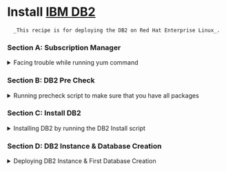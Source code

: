 # Install [IBM DB2](https://www.ibm.com/docs/en/db2/11.1?topic=administration-db2-data-servers)

      _This recipe is for deploying the DB2 on Red Hat Enterprise Linux_.

### Section A: Subscription Manager
<details>
    <summary> Facing trouble while running yum command </summary>

1. You will need to run this command to verify the subscription status.
```bash
subscription-manager status
```
Then
```bash
yum repolist
```
2. If you got an error or result of 0 you will need to run into the following steps to setup your `Subscription`

```bash
subscription-manager attach --auto
```
```bash
subscription-manager remove --all
```
```bash
subscription-manager unregister
```
subscription-manager clean
```bash
yum clean all
```
```bash
rm -rf /var/cache/yum/*
```
```bash
subscription-manager register
```
```bash
subscription-manager attach --auto
```
3. Once this is done, verify the subscription status and checkout the populate the repository.

```bash
subscription-manager status
```
```bash
yum repolist
```
</details>

### Section B: DB2 Pre Check
<details>
    <summary> Running precheck script to make sure that you have all packages </summary>

1. Copying `DB2 tar file` into your server and extracting it.
```bash
Copy DB2_Svr_11.5_Linux_x86-64.tar to server
tar -xvf DB2_Svr_11.5_Linux_x86-64.tar to server
```
2. Access `DB2_Svr Directory`
```bash
cd /DB2_Svr_11.5_Linux_x86-64/server_dec
ls -la
```
3. Run the script that lists all the missing packages, you will have to permit that script.
```bash
chmod +x ./db2prereqcheck
```
```bash
./db2prereqcheck -i -l 
``` 
   > 💡 **OUTPUT**  
   > Should return without any missing packages.

_OR_

   > **⚠️** **FAILED** 

   > `The db2prereqcheck utility failed to find the following libary file: libstdc++.so.6`

4. Assuming this is the only one missing to fix that you will need to run the following.
```bash
yum install libstdc++.so.6 # Assuming this is the one mentioned on failure message
``` 
Also you will need to run 
```bash
ldconfig -p | grep libpam.so.*
```
   > 💡 **OUTPUT**  
   > Should return with `libpam package` you will have to install as well.

```bash
yum install libpam.so.0 #Assuming this was on your output from the previous command
```
5. Re-run the precheck again to make sure.
```bash
cd /server_dec
./db2prereqcheck -i -l
```
</details>

### Section C: Install DB2
<details>
    <summary> Installing DB2 by running the DB2 Install script </summary>

1. Make sure you at the right directory
```bash
cd /DB2_Svr_11.5_Linux_x86-64/server_dec
```
2. Permit & Run the script.
```bash
chmod +x ./db2_install
./db2_install
```
3. Prompts will show up 
    - License: `YES`
    - Specify one of the DB2 Products: `SERVER`
    - PureScale: `NO`
   > 💡 **OUTPUT**  
   > Should return with `The execution completed successfully` after running `59` Tasks, its ok to see warnings not ~~ERRORS~~.
4. Check the Install
```bash
chmod +x ./db2ls
./db2ls
```
   > 💡 **OUTPUT**  
   > You should see the following 

| Install Path | Level | Install Date | UID |
| --- | --- | --- | --- |
| /opt/ibm/db2/V11.5 | 11.5.0.0 | --/--/---- | 0 -> root |
5. Validation
```bash
ls /usr/local/bin | grep db2  #output 
```
   > 💡 **OUTPUT**  
   > `db2greg` & `db2ls`
```bash
/user/local/bin/db2grep -dump
```
   > 💡 **OUTPUT**  
   > You will see all your installation information

```bash
/opt/ibm/db2/V11.5/bin/db2val
```
   > 💡 **OUTPUT**  
   > You should see that `db2val command is running`, installation file ..../db2/V11.5 was successful & The `db2val command completed successfully`
6. Check log file for errors
```bash
cd /tmp
ls | grep db2val-
```
Copy the output and run this command to debug
```bash
more /tmp/db2val-xxxxx.log # The output you copied above.
```
   > 💡 **OUTPUT**  
   > You should see that all success and no ~~errors~~
</details>

### Section D: DB2 Instance & Database Creation
<details>
    <summary> Deploying DB2 Instance & First Database Creation </summary>

1. First we need to make sure if the `userid` exists.
```bash
id db2inst1
``` 
IF NOT
```bash
useradd -m db2inst1
```
```bash
passwd db2inst1 #create a new password & memorize it I used db2inst1 as the password as well.
```
2. Create DB2 Instance
```bash
/opt/ibm/db2/V11.5/instance/db2icrt -u db2inst1 db2inst1
```
   > 💡 **OUTPUT**  
   > You should see 4 Tasks with `The execution completed successfully`
3. Use your `userid` to start your instance
```bash
su - db2inst1 #login with db2inst1
```
Find the port to connect to
```bash
cat /etc/services | grep db2c_db2inst1 #In my case it is 50000
```
4. Start the DB2 instance.
```bash 
db2start
```
   > 💡 **OUTPUT**  
   > You should see `DB2START processing was successful.`
5. Check for the listen port
```bash
netstat -na | grep 50000 #Assuming that your port was 50000 from the step D.3
```
   > 💡 **OUTPUT**  
   > You should see the record ending on your right side with `LISTEN`
6. Create your first Database using `db2sampl`
```bash
db2sampl -name <DATABASE_NAME>
```
7. Test Connection
```bash
su - db2inst1
```
```sql
db2 connect to <DATABASE_NAME>
```
   > 💡 **OUTPUT**  
        > #### Database Connection Information
 
 | Database server        | = DB2/LINUXX8664 11.5.0.0 |
 | --- | --- | 
 | SQL authorization ID  | = DB2INST1 |
 | Local database alias  | = <DATABASE_NAME> | 

</details>
